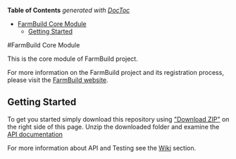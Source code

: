 <!-- START doctoc generated TOC please keep comment here to allow auto update -->
<!-- DON'T EDIT THIS SECTION, INSTEAD RE-RUN doctoc TO UPDATE -->
**Table of Contents**  *generated with [DocToc](https://github.com/thlorenz/doctoc)*

- [FarmBuild Core Module](#farmbuild-core-module)
  - [Getting Started](#getting-started)

<!-- END doctoc generated TOC please keep comment here to allow auto update -->

#FarmBuild Core Module

This is the core module of FarmBuild  project.

For more information on the FarmBuild project and its registration process, please visit the <a href="http://farmbuild.github.io/farmbuild/">FarmBuild website</a>.

## Getting Started

To get you started simply download this repository using <a href="https://github.com/FarmBuild/farmbuild-farmdata/archive/master.zip" target="_blank">"Download ZIP"</a> on the right side of this page.
Unzip the downloaded folder and examine the <a href="https://rawgit.com/FarmBuild/farmbuild-core/master/docs/farmbuild-core/1.0.45/index.html" target="_blank">API documentation</a>

For more information about API and Testing see the [Wiki](https://github.com/FarmBuild/farmbuild-core/wiki/) section.
